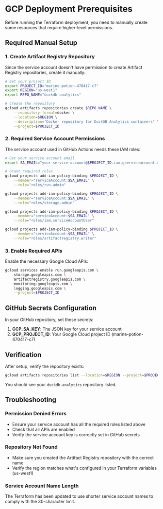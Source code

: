 # GCP Deployment Prerequisites

Before running the Terraform deployment, you need to manually create some resources that require higher-level permissions.

## Required Manual Setup

### 1. Create Artifact Registry Repository

Since the service account doesn't have permission to create Artifact Registry repositories, create it manually:

```bash
# Set your project ID
export PROJECT_ID="marine-potion-470417-c7"
export REGION="us-west1"
export REPO_NAME="duckdb-analytics"

# Create the repository
gcloud artifacts repositories create $REPO_NAME \
    --repository-format=docker \
    --location=$REGION \
    --description="Docker repository for DuckDB Analytics containers" \
    --project=$PROJECT_ID
```

### 2. Required Service Account Permissions

The service account used in GitHub Actions needs these IAM roles:

```bash
# Get your service account email
export SA_EMAIL="your-service-account@$PROJECT_ID.iam.gserviceaccount.com"

# Grant required roles
gcloud projects add-iam-policy-binding $PROJECT_ID \
    --member="serviceAccount:$SA_EMAIL" \
    --role="roles/run.admin"

gcloud projects add-iam-policy-binding $PROJECT_ID \
    --member="serviceAccount:$SA_EMAIL" \
    --role="roles/storage.admin"

gcloud projects add-iam-policy-binding $PROJECT_ID \
    --member="serviceAccount:$SA_EMAIL" \
    --role="roles/iam.serviceAccountUser"

gcloud projects add-iam-policy-binding $PROJECT_ID \
    --member="serviceAccount:$SA_EMAIL" \
    --role="roles/artifactregistry.writer"
```

### 3. Enable Required APIs

Enable the necessary Google Cloud APIs:

```bash
gcloud services enable run.googleapis.com \
    storage.googleapis.com \
    artifactregistry.googleapis.com \
    monitoring.googleapis.com \
    logging.googleapis.com \
    --project=$PROJECT_ID
```

## GitHub Secrets Configuration

In your GitHub repository, set these secrets:

1. **GCP_SA_KEY**: The JSON key for your service account
2. **GCP_PROJECT_ID**: Your Google Cloud project ID (marine-potion-470417-c7)

## Verification

After setup, verify the repository exists:

```bash
gcloud artifacts repositories list --location=$REGION --project=$PROJECT_ID
```

You should see your `duckdb-analytics` repository listed.

## Troubleshooting

### Permission Denied Errors
- Ensure your service account has all the required roles listed above
- Check that all APIs are enabled
- Verify the service account key is correctly set in GitHub secrets

### Repository Not Found
- Make sure you created the Artifact Registry repository with the correct name
- Verify the region matches what's configured in your Terraform variables (us-west1)

### Service Account Name Length
The Terraform has been updated to use shorter service account names to comply with the 30-character limit.